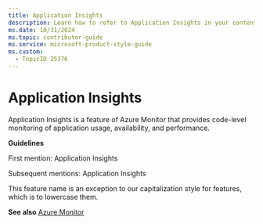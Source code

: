 ```yaml
---
title: Application Insights
description: Learn how to refer to Application Insights in your content.
ms.date: 10/31/2024
ms.topic: contributor-guide
ms.service: microsoft-product-style-guide
ms.custom:
  - TopicID 25376
---
```



# Application Insights

Application Insights is a feature of Azure Monitor that provides code-level monitoring of application usage, availability, and performance.  

**Guidelines**

First mention: Application Insights  

Subsequent mentions: Application Insights  

This feature name is an exception to our capitalization style for features, which is to lowercase them.

**See also** [Azure Monitor](~/a_z_names_terms/a/azure-monitor.md)  

